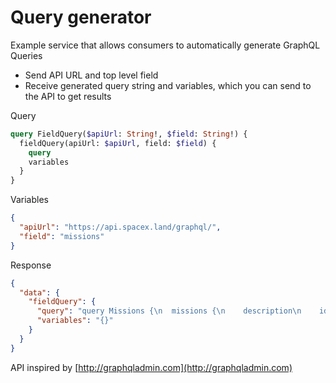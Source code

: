 # Query generator

Example service that allows consumers to automatically generate GraphQL Queries

- Send API URL and top level field
- Receive generated query string and variables, which you can send to the API to get results

Query

```graphql
query FieldQuery($apiUrl: String!, $field: String!) {
  fieldQuery(apiUrl: $apiUrl, field: $field) {
    query
    variables
  }
}
```

Variables

```json
{
  "apiUrl": "https://api.spacex.land/graphql/",
  "field": "missions"
}
```

Response

```json
{
  "data": {
    "fieldQuery": {
      "query": "query Missions {\n  missions {\n    description\n    id\n    name\n    twitter\n    website\n    wikipedia\n    payloads {\n      id\n      manufacturer\n      nationality\n      orbit\n      payload_mass_kg\n      payload_mass_lbs\n      payload_type\n      reused\n    }\n  }\n}\n",
      "variables": "{}"
    }
  }
}
```

API inspired by [http://graphqladmin.com](http://graphqladmin.com)
